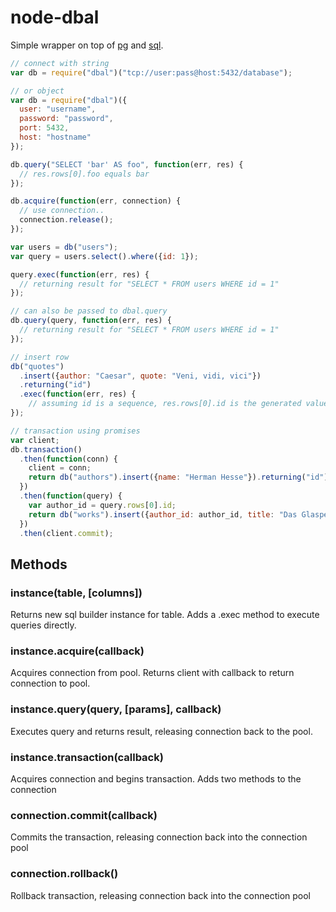 # node-dbal

Simple wrapper on top of [pg](https://github.com/brianc/node-postgres) and [sql](https://github.com/brianc/node-sql).

```javascript
// connect with string
var db = require("dbal")("tcp://user:pass@host:5432/database");

// or object
var db = require("dbal")({
  user: "username",
  password: "password",
  port: 5432,
  host: "hostname"
});

db.query("SELECT 'bar' AS foo", function(err, res) {
  // res.rows[0].foo equals bar
});

db.acquire(function(err, connection) {
  // use connection..
  connection.release();
});

var users = db("users");
var query = users.select().where({id: 1});

query.exec(function(err, res) {
  // returning result for "SELECT * FROM users WHERE id = 1"
});

// can also be passed to dbal.query
db.query(query, function(err, res) {
  // returning result for "SELECT * FROM users WHERE id = 1"
});

// insert row
db("quotes")
  .insert({author: "Caesar", quote: "Veni, vidi, vici"})
  .returning("id")
  .exec(function(err, res) {
    // assuming id is a sequence, res.rows[0].id is the generated value
});

// transaction using promises
var client;
db.transaction()
  .then(function(conn) {
    client = conn;
    return db("authors").insert({name: "Herman Hesse"}).returning("id").exec(client);
  })
  .then(function(query) {
    var author_id = query.rows[0].id;
    return db("works").insert({author_id: author_id, title: "Das Glasperlenspiel"}).exec(client);
  })
  .then(client.commit);
```

## Methods

### instance(table, [columns])
Returns new sql builder instance for table.
Adds a .exec method to execute queries directly.

### instance.acquire(callback)
Acquires connection from pool. Returns client with callback to return connection to pool.

### instance.query(query, [params], callback)
Executes query and returns result, releasing connection back to the pool.

### instance.transaction(callback)
Acquires connection and begins transaction.
Adds two methods to the connection

### connection.commit(callback)
Commits the transaction, releasing connection back into the connection pool

### connection.rollback()
Rollback transaction, releasing connection back into the connection pool
